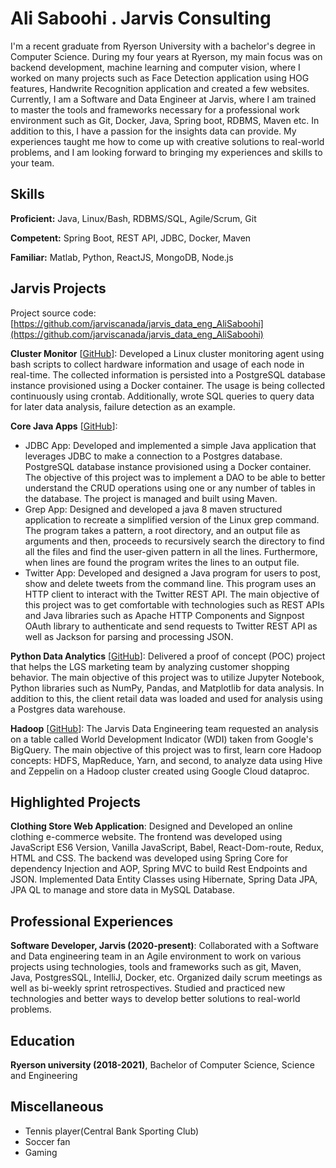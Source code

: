 # Ali Saboohi . Jarvis Consulting

I'm a recent graduate from Ryerson University with a bachelor's degree in Computer Science. During my four years at Ryerson, my main focus was on backend development, machine learning and computer vision, where I worked on many projects such as Face Detection application using HOG features, Handwrite Recognition application and created a few websites. Currently, I am a Software and Data Engineer at Jarvis, where I am trained to master the tools and frameworks necessary for a professional work environment such as Git, Docker, Java, Spring boot, RDBMS, Maven etc. In addition to this, I have a passion for the insights data can provide. My experiences taught me how to come up with creative solutions to real-world problems, and I am looking forward to bringing my experiences and skills to your team.

## Skills

**Proficient:** Java, Linux/Bash, RDBMS/SQL, Agile/Scrum, Git

**Competent:** Spring Boot, REST API, JDBC, Docker, Maven

**Familiar:** Matlab, Python, ReactJS, MongoDB, Node.js

## Jarvis Projects

Project source code: [https://github.com/jarviscanada/jarvis_data_eng_AliSaboohi](https://github.com/jarviscanada/jarvis_data_eng_AliSaboohi)


**Cluster Monitor** [[GitHub](https://github.com/jarviscanada/jarvis_data_eng_AliSaboohi/tree/master/linux_sql)]: Developed a Linux cluster monitoring agent using bash scripts to collect hardware information and usage of each node in real-time. The collected information is persisted into a PostgreSQL database instance provisioned using a Docker container. The usage is being collected continuously using crontab. Additionally, wrote SQL queries to query data for later data analysis, failure detection as an example.

**Core Java Apps** [[GitHub](https://github.com/jarviscanada/jarvis_data_eng_AliSaboohi/tree/master/core_java)]:
      
  - JDBC App: Developed and implemented a simple Java application that leverages JDBC to make a connection to a Postgres database. PostgreSQL database instance provisioned using a Docker container. The objective of this project was to implement a DAO to be able to better understand the CRUD operations using one or any number of tables in the database. The project is managed and built using Maven.
  - Grep App: Designed and developed a java 8 maven structured application to recreate a simplified version of the Linux grep command. The program takes a pattern, a root directory, and an output file as arguments and then, proceeds to recursively search the directory to find all the files and find the user-given pattern in all the lines. Furthermore, when lines are found the program writes the lines to an output file.
  - Twitter App: Developed and designed a Java program for users to post, show and delete tweets from the command line. This program uses an HTTP client to interact with the Twitter REST API. The main objective of this project was to get comfortable with technologies such as REST APIs and Java libraries such as Apache HTTP Components and Signpost OAuth library to authenticate and send requests to Twitter REST API as well as Jackson for parsing and processing JSON.

**Python Data Analytics** [[GitHub](https://github.com/jarviscanada/jarvis_data_eng_AliSaboohi/tree/master/python_data_analytics)]: Delivered a proof of concept (POC) project that helps the LGS marketing team by analyzing customer shopping behavior. The main objective of this project was to utilize Jupyter Notebook, Python libraries such as NumPy, Pandas, and Matplotlib for data analysis. In addition to this, the client retail data was loaded and used for analysis using a Postgres data warehouse.

**Hadoop** [[GitHub](https://github.com/jarviscanada/jarvis_data_eng_AliSaboohi/tree/master/hadoop)]: The Jarvis Data Engineering team requested an analysis on a table called World Development Indicator (WDI) taken from Google's BigQuery. The main objective of this project was to first, learn core Hadoop concepts: HDFS, MapReduce, Yarn, and second, to analyze data using Hive and Zeppelin on a Hadoop cluster created using Google Cloud dataproc.


## Highlighted Projects
**Clothing Store Web Application**: Designed and Developed an online clothing e-commerce website. The frontend was developed using JavaScript ES6 Version, Vanilla JavaScript, Babel, React-Dom-route, Redux, HTML and CSS. The backend was developed using Spring Core for dependency Injection and AOP, Spring MVC to build Rest Endpoints and JSON. Implemented Data Entity Classes using Hibernate, Spring Data JPA, JPA QL to manage and store data in MySQL Database.


## Professional Experiences

**Software Developer, Jarvis (2020-present)**: Collaborated with a Software and Data engineering team in an Agile environment to work on various projects using technologies, tools and frameworks such as git, Maven, Java, PostgresSQL, IntelliJ, Docker, etc. Organized daily scrum meetings as well as bi-weekly sprint retrospectives. Studied and practiced new technologies and better ways to develop better solutions to real-world problems.


## Education
**Ryerson university (2018-2021)**, Bachelor of Computer Science, Science and Engineering


## Miscellaneous
- Tennis player(Central Bank Sporting Club)
- Soccer fan
- Gaming